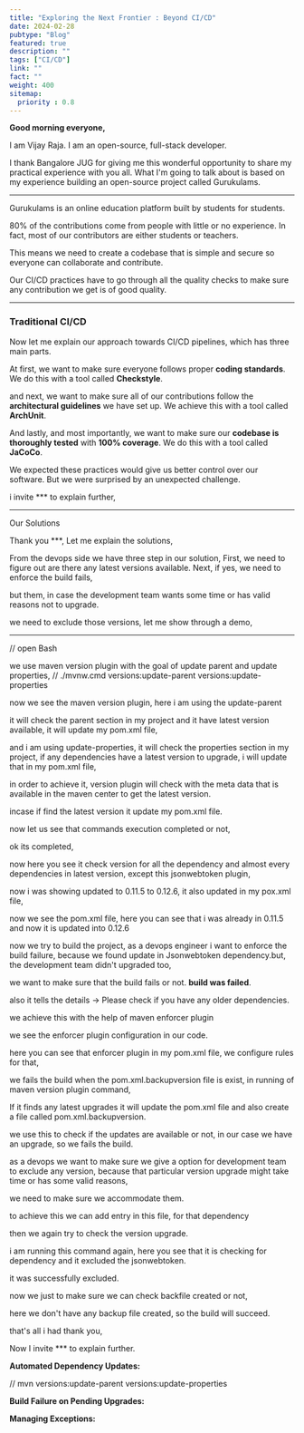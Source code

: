 ```yaml
---
title: "Exploring the Next Frontier : Beyond CI/CD"
date: 2024-02-28
pubtype: "Blog"
featured: true
description: ""
tags: ["CI/CD"]
link: ""
fact: ""
weight: 400
sitemap:
  priority : 0.8
---
```


**Good morning everyone,**

I am Vijay Raja. I am an open-source, full-stack developer.

I thank Bangalore JUG for giving me this wonderful opportunity to share my practical experience with you all. What I'm going to talk about is based on my experience building an open-source project called Gurukulams.

-----------------------------------------------

Gurukulams is an online education platform    built by students for students.

80% of the contributions come from people    with little or no experience. 
In fact, most of our contributors   are either students or teachers.

This means we need to create a codebase     that is simple and secure    so everyone can collaborate and contribute.

Our CI/CD practices have to go through    all the quality checks to make sure    any contribution we get is of good quality.

--------------------------------------------------

### Traditional CI/CD

Now let me explain our approach towards CI/CD pipelines, which has three main parts.

At first, we want to make sure everyone follows proper **coding standards**. We do this with a tool called **Checkstyle**.

and next, we want to make sure all of our contributions follow the **architectural guidelines** we have set up. We achieve this with a tool called **ArchUnit**.

And lastly, and most importantly, we want to make sure our **codebase is thoroughly tested** with **100% coverage**. We do this with a tool called **JaCoCo**.

We expected these practices would give us better control over our software. But we were surprised by an unexpected challenge.

i invite *** to explain further,

----------------------------------------------
Our Solutions

Thank you ***, Let me explain the solutions,

From the devops side we have three step in our solution,
First, we need to figure out are there any latest versions available.
Next, if yes, we need to enforce the build fails,

but them, in case the development team wants some time or has valid reasons not to upgrade.

we need to exclude those versions, let me show through a demo,

----------------------------------------------
// open Bash

we use maven version plugin with the goal of update parent and update properties,
// ./mvnw.cmd versions:update-parent versions:update-properties

now we see the maven version plugin, here i am using the update-parent

it will check the parent section in my project and it have latest version available, it will update my pom.xml file,

and i am using update-properties, it will check the properties section in my project, if any dependencies have a latest version to upgrade, i will update that in my pom.xml file,

in order to achieve it, version plugin will check with the meta data that is available in the maven center to get the latest version.

incase if find the latest version it update my pom.xml file.

now let us see that commands execution completed or not, 

ok its completed, 

now here you see it check version for all the dependency and almost every dependencies in latest version, 
except this jsonwebtoken plugin, 

now i was showing updated to 0.11.5 to 0.12.6, it also updated in my pox.xml file,

now we see the pom.xml file, here you can see that i was already in 0.11.5 and now it is updated into 0.12.6

now we try to build the project, as a devops engineer i want to enforce the build failure,
because we found update in Jsonwebtoken dependency.but, the development team didn't upgraded too,

we want to make sure that the build fails or not. **build was failed**.

also it tells the details -> Please check if you have any older dependencies.

we achieve this with the help of maven enforcer plugin

we see the enforcer plugin configuration in our code.

here you can see that enforcer plugin in my pom.xml file, we configure rules for that, 

we fails the build when the pom.xml.backupversion file is exist, in running of maven version plugin command,

If it finds any latest upgrades it will update the pom.xml file and also create a file called pom.xml.backupversion.

we use this to check if the updates are available or not, in our case we have an upgrade, so we fails the build. 




as a devops we want to make sure we give a option for development team to exclude any version, because that particular version upgrade might take time or has some valid reasons,

we need to make sure we accommodate them.

to achieve this we can add entry in this file, for that dependency

then we again try to check the version upgrade.

i am running this command again, here you see that it is checking for dependency and it excluded the jsonwebtoken.

it was successfully excluded.

now we just to make sure we can check backfile created or not, 

here we don't have any backup file created, so the build will succeed.

that's all i had thank you,

Now I invite *** to explain further.


**Automated Dependency Updates:**

// mvn versions:update-parent versions:update-properties

**Build Failure on Pending Upgrades:** 

**Managing Exceptions:**


